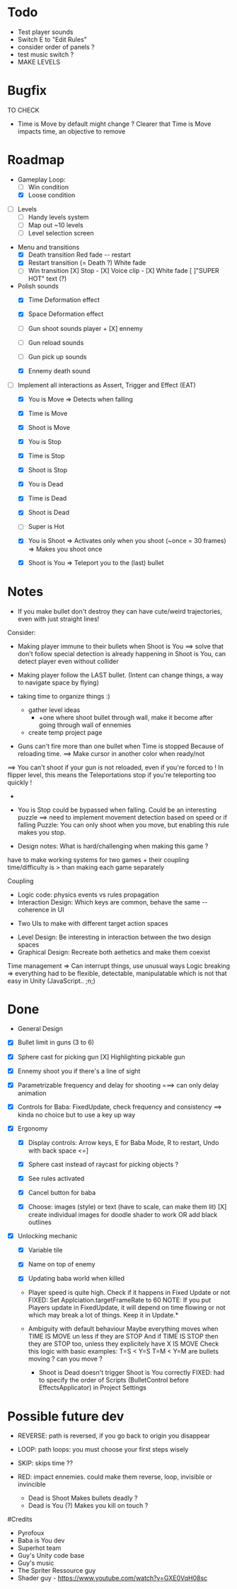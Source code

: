 # Todo

- Test player sounds
- Switch E to "Edit Rules"
- consider order of panels ?
- test music switch ?
- MAKE LEVELS


# Bugfix


TO CHECK
- Time is Move by default might change ?
Clearer that Time is Move impacts time, an objective to remove


# Roadmap


- Gameplay Loop:
  - [ ] Win condition
  - [X] Loose condition

- [ ] Levels
  - [ ] Handy levels system
  - [ ] Map out ~10 levels
  - [ ] Level selection screen

- Menu and transitions
  - [X] Death transition
    Red fade -- restart
  - [X] Restart transition (= Death ?)
    White fade
  - [ ] Win transition
    [X] Stop - [X] Voice clip - [X] White fade
    [ ]"SUPER HOT" text (?)

- Polish sounds
  - [X] Time Deformation effect
  - [X] Space Deformation effect
  - [ ] Gun shoot sounds player + [X] ennemy
  - [ ] Gun reload sounds
  - [ ] Gun pick up sounds
  - [X] Ennemy death sound


- [ ] Implement all interactions as Assert, Trigger and Effect (EAT)
  - [X] You   is Move => Detects when falling
  - [X] Time  is Move
  - [X] Shoot is Move
  - [X] You   is Stop
  - [X] Time  is Stop
  - [X] Shoot is Stop
  - [X] You   is Dead
  - [X] Time  is Dead
  - [X] Shoot is Dead
  - [ ] Super is Hot

  - [X] You is Shoot
    => Activates only when you shoot (~once = 30 frames)
    => Makes you shoot once

  - [X] Shoot is You
    => Teleport you to the (last) bullet

# Notes


- If you make bullet don't destroy they can have cute/weird trajectories, even with just
  straight lines!

Consider:
- Making player immune to their bullets when Shoot is You ==> solve that don't follow
  special detection is already happening in Shoot is You, can detect player even without collider
- Making player follow the LAST bullet. (Intent can change things, a way to navigate space by flying)
- taking time to organize things :)
  - gather level ideas
    - +one where shoot bullet through wall, make it become after going through wall of ennemies
  - create temp project page

- Guns can't fire more than one bullet when Time is stopped
Because of reloading time. ==> Make cursor in another color when ready/not

==> You can't shoot if your gun is not reloaded, even if you're forced to !
In flipper level, this means the Teleportations stop if you're teleporting too quickly !  

-


 - You is Stop could be bypassed when falling. Could be an interesting puzzle
  ==> need to implement movement detection based on speed or if falling
Puzzle: You can only shoot when you move, but enabling this rule makes you stop.

- Design notes: What is hard/challenging when making this game ?

have to make working systems for two games + their coupling
time/difficulty is > than making each game separately

Coupling
* Logic code: physics events vs rules propagation
* Interaction Design: Which keys are common, behave the same -- coherence in UI
+ Two UIs to make with different target action spaces
* Level Design: Be interesting in interaction between the two design spaces
* Graphical Design: Recreate both aethetics and make them coexist

Time management => Can interrupt things, use unusual ways
Logic breaking => everything had to be flexible, detectable, manipulatable which is not that easy in Unity (JavaScript.. ;n;)

# Done

-  General Design
  - [X] Bullet limit in guns (3 to 6)
  - [X] Sphere cast for picking gun
    [X] Highlighting pickable gun
  - [X] Ennemy shoot you if there's a line of sight
  - [X] Parametrizable frequency and delay for shooting
    ===> can only delay animation
  - [X] Controls for Baba: FixedUpdate, check frequency and consistency
  ==> kinda no choice but to use a key up way

- [X] Ergonomy
  - [X] Display controls: Arrow keys, E for Baba Mode, R to restart, Undo with back space <=]
  - [X] Sphere cast instead of raycast for picking objects ?
  - [X] See rules activated
  - [X] Cancel button for baba
  - [X] Choose: images (style) or text (have to scale, can make them lit)
    [X] create individual images for doodle shader to work
    OR add black outlines


- [x] Unlocking mechanic
  - [X] Variable tile
  - [X] Name on top of enemy
  - [x] Updating baba world when killed



  - Player speed is quite high. Check if it happens in Fixed Update or not
  FIXED: Set Applciation.targetFrameRate to 60
  NOTE: If you put Players update in FixedUpdate, it will depend on time flowing or not
  which may break a lot of things. Keep it in Update.*

  - Ambiguity with default behaviour
    Maybe everything moves when TIME IS MOVE un less if they are STOP
    And if TIME IS STOP then they are STOP too, unless they explicitely have X IS MOVE
    Check this logic with basic examples:
    T=S < Y=S
    T=M < Y=M
    are bullets moving ? can you move ?

    - Shoot is Dead doesn't trigger Shoot is You correctly
    FIXED: had to specify the order of Scripts (BulletControl before EffectsApplicator) in Project Settings

# Possible future dev

- REVERSE: path is reversed, if you go back to origin you disappear
- LOOP: path loops: you must choose your first steps wisely
- SKIP: skips time ??
- RED: impact ennemies. could make them reverse, loop, invisible or invincible



  - Dead is Shoot
  Makes bullets deadly ?
  - Dead is You (?)
  Makes you kill on touch ?



#Credits
- Pyrofoux
- Baba is You dev
- Superhot team
- Guy's Unity code base
- Guy's music
- The Spriter Ressource guy
- Shader guy - https://www.youtube.com/watch?v=GXE0VqH08sc
